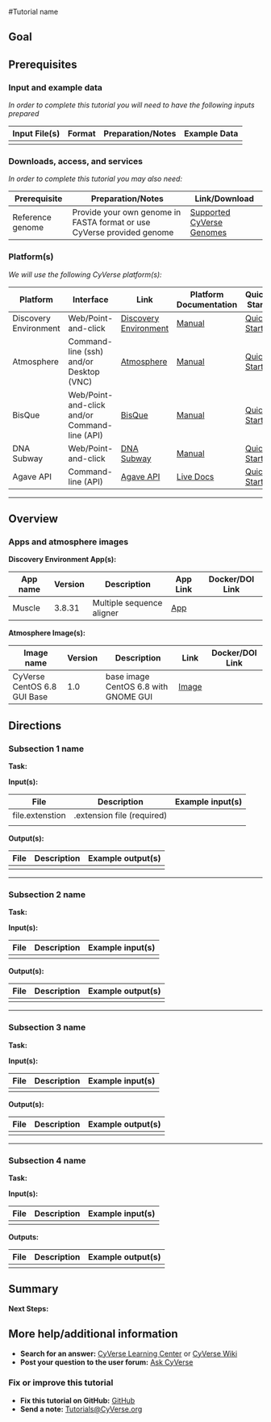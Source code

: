 <!---

Images can be added in-line as a reStructured text substitution, but will not render in Markdown. See reStructured text example. http://docutils.sourceforge.net/docs/ref/rst/restructuredtext.html#substitution-definitions

|CyVerse logo|

--->

#Tutorial name
<!---
Use short, imperative titles e.g. Upload and share data, uploading and sharing data
--->

## Goal

<!---
Avoid covering upstream and downstream steps that are not explicitly and necessarily part of the tutorial - write or link to separate quick starts/tutorials for those steps.
--->

<!---
A few sentences (50 words or less) describing the ultimate goal of the steps in this tutorial.
--->

## Prerequisites
<!---
Insert short description
--->


### Input and example data

*In order to complete this tutorial you will need to have the following inputs prepared*

|Input File(s)|Format|Preparation/Notes|Example Data|
|-------------|------|-----------------|------------|
||||

<!---
Insert short description
--->

<!---
*You may find the following tutorials useful for completing this one:*

|Related tutorial|Description|Link|
|----------------|-----------|----|
|Name|Description|[Link]()|
|||
--->

<!---
**Example data citation:**

Links to papers, SRA, etc. 
--->

### Downloads, access, and services

*In order to complete this tutorial you may also need:*

|Prerequisite|Preparation/Notes|Link/Download|
|------------|-----------------|-------------|
|Reference genome|Provide your own genome in FASTA format or use CyVerse provided genome|[Supported CyVerse Genomes](http://datacommons.cyverse.org/browse/iplant/home/shared/iplantcollaborative/genomeservices/builds/1.0.0/24_77)|



### Platform(s)

<!---
Keep only the relevant entries and delete/hide the remaining
--->

*We will use the following CyVerse platform(s):*

|Platform|Interface|Link|Platform Documentation|Quick Start|
|--------|---------|----|----------------------|-----------|
|Discovery Environment|Web/Point-and-click|[Discovery Environment](https://de.iplantcollaborative.org)|[Manual](https://wiki.cyverse.org/wiki/display/DEmanual/Table+of+Contents)|[Quick Start]()
|Atmosphere|Command-line (ssh) and/or Desktop (VNC)|[Atmosphere](https://atmo.cyverse.org)|[Manual](https://wiki.cyverse.org/wiki/display/atmman/Atmosphere+Manual+Table+of+Contents)|[Quick Start]()|
|BisQue|Web/Point-and-click and/or Command-line (API)|[BisQue](http://bisque.iplantcollaborative.org/client_service)|[Manual](https://wiki.cyverse.org/wiki/display/BIS)|[Quick Start]()|
|DNA Subway|Web/Point-and-click|[DNA Subway](http://dnasubway.iplantcollaborative.org/)|[Manual](http://dnasubway.iplantcollaborative.org/files/pdf/DNA_Subway_Guide.pdf)|[Quick Start]()|
|Agave API|Command-line (API)|[Agave API](https://agaveapi.co)|[Live Docs](https://agaveapi.co)|[Quick Start]()|


---

## Overview

<!---
Text and workflow image go here. Using reStructured text, we can place a link to an image in pipe form (label images 'image n' with n=0 being image 0 and so on). At the end of the document add the image names, links, and parameters. 
--->

<!---

Images can be added in-line as a reStructured text substitution, but will not render in Markdown. See reStructured text example here. http://docutils.sourceforge.net/docs/ref/rst/restructuredtext.html#substitution-definitions

|image 0|

--->

### Apps and atmosphere images

**Discovery Environment App(s):**

<!---
Links to Apps in the DE which are found by clicking the INFO button; select and copy App URL. Use DOI links if available, otherwise link to github docker image (See: https://github.com/iPlantCollaborativeOpenSource/docker-builds). 
--->

|App name|Version|Description|App Link|Docker/DOI Link|
|--------|-------|-----------|--------|---------------|
|Muscle|3.8.31|Multiple sequence aligner|[App](https://de.iplantcollaborative.org/de/?type=apps&app-id=9b41c9e4-5031-4a49-b1cb-c471335df16e)||

**Atmosphere Image(s):**

|Image name|Version|Description|Link|Docker/DOI Link|
|----------|-------|-----------|----|---------------|
|CyVerse CentOS 6.8 GUI Base|1.0|base image CentOS 6.8 with GNOME GUI|[Image](https://atmo.cyverse.org/application/images/1384)||


## Directions

<!---

Style recommendations for DE:

1. Steps generally begin with a verb or preposition:

    "Click on the XXXX button" OR  "Under the 'Results Menu'"

2. Locations parenthetical and separated by carets. Locations not preceded by (semi)colons don't use parenthesis. (optional: ultimate object in bold):

    "(Username > analyses > output)" OR "Output is located at: Username >                 
    analyses > **output**"
    
3. Buttons and key words in bold:
    "Click on **Apps**" or "Select **Arabidopsis**"

4. App accordion menu titles in double quotes " "

5. App header description in single quotes ' '

--->

### Subsection 1 name

**Task:**

<!---
1-2 sentence description of what happens here
--->


**Input(s):**

|File|Description|Example input(s)|
|----|-----------|----------------|
|file.extenstion|.extension file (required)||
||||

<!---
Steps and text go here
--->

<!---
.. Hint::
	You can insert reStructured text directives in the Markdown. The formatting will have to be fixed later in the .rst document see [rst docs](http://docutils.sourceforge.net/docs/ref/rst/directives.html#admonitions)
--->

**Output(s):**

|File|Description|Example output(s)|
|----|-----------|-----------------|
||||

---

### Subsection 2 name

**Task:**
<!---
1-2 sentence description of what happens here
--->


**Input(s):**

|File|Description|Example input(s)|
|----|-----------|----------------|
||||

<!---
Steps and text go here
--->

**Output(s):**

|File|Description|Example output(s)|
|----|-----------|-----------------|
||||

---

### Subsection 3 name

**Task:**
<!---
1-2 sentence description of what happens here
--->


**Input(s):**

|File|Description|Example input(s)|
|----|-----------|----------------|
||||

<!---
Steps and text go here
--->

**Output(s):**

|File|Description|Example output(s)|
|----|-----------|-----------------|
||||

---

### Subsection 4 name

**Task:**
<!---
1-2 sentence description of what happens here
--->


**Input(s):**

|File|Description|Example input(s)|
|----|-----------|----------------|
||||

<!---
Steps and text go here
--->

**Outputs:**

|File|Description|Example output(s)|
|----|-----------|-----------------|
||||




## Summary

<!---
Summary and example figures
--->

**Next Steps:**



## More help/additional information

<!---
Short description and links to any reading materials
--->

- **Search for an answer:** [CyVerse Learning Center](http://www.cyverse.org/learning-center) or [CyVerse Wiki](https://wiki.cyverse.org/wiki/dashboard.action)
- **Post your question to the user forum:** [Ask CyVerse](http://ask.iplantcollaborative.org/questions/)

### Fix or improve this tutorial 


- **Fix this tutorial on GitHub:** [GitHub](Link_to_gh_readme)
- **Send a note:** [Tutorials@CyVerse.org](mailto:Tutorials@CyVerse.org)
<!---

SAMPLE DIRECTIVES (DELETE UNUSED ONES)
--------------------------------------

See: http://docutils.sourceforge.net/docs/ref/rst/directives.html#admonitions

.. Danger::
	This step is dangerous

.. Important::
	This step is important
	
.. Caution::
	Exercise caution
	
.. Hint::
	This is a hint

.. Important::
	This is very important

.. note:: This is a note admonition.
   This is the second line of the first paragraph.

   - The note contains all indented body elements
     following.
   - It includes this bullet list.



.. |CyVerse logo| image:: ./img/cyverse_rgb.png
    :width: 500
    :height: 100
--->

